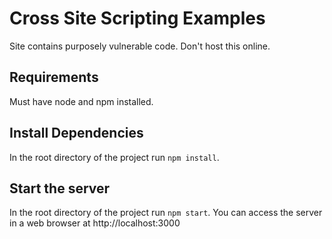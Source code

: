 # Cross Site Scripting Examples
Site contains purposely vulnerable code. Don't host this online.
## Requirements
Must have node and npm installed.
## Install Dependencies
In the root directory of the project run ```npm install```.
## Start the server
In the root directory of the project run ```npm start```. You can access the server in a web browser at http://localhost:3000
